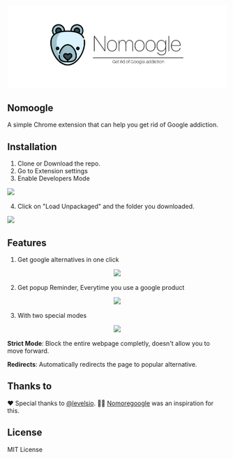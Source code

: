 ![](img/Nomoogle-Banner.png)


## Nomoogle
 A simple Chrome extension that can help you get rid of Google addiction.

## Installation
1. Clone or Download the repo.
2. Go to Extension settings
3. Enable Developers Mode

![](https://i.imgur.com/k1Y0n1Z.png)

4. Click on "Load Unpackaged" and the folder you downloaded.

![](https://i.imgur.com/REbf1o9.png)

## Features

1. Get google alternatives in one click

<div align="center">
    <img src="https://i.imgur.com/nLTNIsC.png">
</div>

	
2. Get popup Reminder, Everytime you use a google product

<div align="center">
    <img src="https://media.giphy.com/media/35HW3hYhZns3Xs0i3G/giphy.gif">
</div>

3. With two special modes 

<div align="center">
    <img src="https://i.imgur.com/k3EGWe6.png">
</div>

 
 **Strict Mode**: Block the entire webpage completly, doesn't allow you to move forward.

 **Redirects**: Automatically redirects the page to popular alternative.

 ## Thanks to
 ❤️ Special thanks to [@levelsio](https://twitter.com/levelsio). 🙅‍♀️ [Nomoregoogle](nomoregoogle.com) was an inspiration for this.

 ## License
 MIT License


